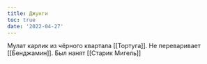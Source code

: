 ```yaml
---
title: Джунги
toc: true
date: '2022-04-27'
---
```


Мулат карлик из чёрного квартала [[Тортуга]]. Не переваривает [[Бенджамин]]. Был нанят [[Старик Мигель]]

